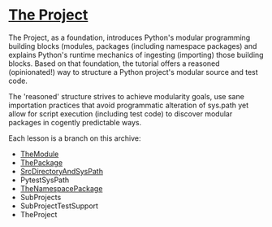 # [The Project]

The Project, as a foundation, introduces Python's modular programming building blocks (modules, packages (including namespace packages) and explains Python's runtime mechanics of ingesting (importing) those building blocks. Based on that foundation, the tutorial offers a reasoned (opinionated!) way to structure a Python project's modular source and test code.

The 'reasoned' structure strives to achieve modularity goals, use sane importation practices that avoid programmatic alteration of sys.path yet allow for script execution (including test code) to discover modular packages in cogently predictable ways.

Each lesson is a branch on this archive:

- [TheModule](./TheModule.md)
- [ThePackage](./ThePackage.md)
- [SrcDirectoryAndSysPath](./SrcDirectoryAndSysPath.md)
- PytestSysPath
- [TheNamespacePackage](./TheNamespacePackage.md)
- SubProjects
- SubProjectTestSupport
- TheProject

[The Project]: #the-project

